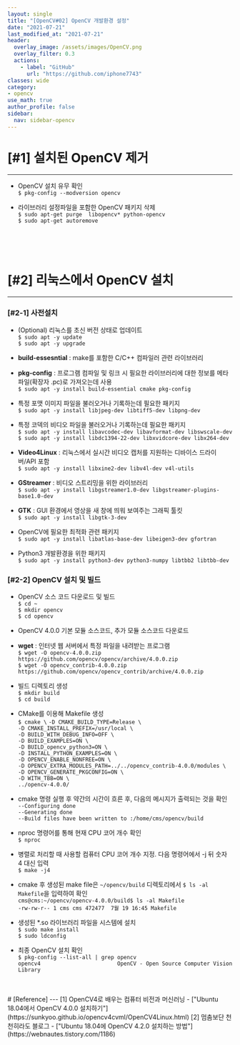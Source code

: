 ```yaml
---
layout: single
title: "[OpenCV#02] OpenCV 개발환경 설정"
date: "2021-07-21"
last_modified_at: "2021-07-21"
header:
  overlay_image: /assets/images/OpenCV.png
  overlay_filter: 0.3
  actions:
    - label: "GitHub"
      url: "https://github.com/iphone7743"
classes: wide
category:
- opencv
use_math: true
author_profile: false
sidebar:
  nav: sidebar-opencv
---
```



# [#1] 설치된 OpenCV 제거
---
* OpenCV 설치 유무 확인  
  `$ pkg-config --modversion opencv`  

* 라이브러리 설정파일을 포함한 OpenCV 패키지 삭제  
  `$ sudo apt-get purge  libopencv* python-opencv`  
  `$ sudo apt-get autoremove`  


<br/>
<br/>
<br/>



# [#2] 리눅스에서 OpenCV 설치
---

### [#2-1] 사전설치  

* (Optional) 리눅스를 초신 버전 상태로 업데이트  
  `$ sudo apt -y update`  
  `$ sudo apt -y upgrade`  

* __build-essesntial__ : make를 포함한 C/C++ 컴파일러 관련 라이브러리  
* __pkg-config__ : 프로그램 컴파일 및 링크 시 필요한 라이브러리에 대한 정보를 메타파일(확장자 .pc)로 가져오는데 사용  
  `$ sudo apt -y install build-essential cmake pkg-config`  
  
* 특정 포맷 이미지 파일을 불러오거나 기록하는데 필요한 패키지    
  `$ sudo apt -y install libjpeg-dev libtiff5-dev libpng-dev`  

* 특정 코덱의 비디오 파일을 불러오거나 기록하는데 필요한 패키지   
  `$ sudo apt -y install libavcodec-dev libavformat-dev libswscale-dev`  
  `$ sudo apt -y install libdc1394-22-dev libxvidcore-dev libx264-dev`  


* __Video4Linux__ : 리눅스에서 실시간 비디오 캡처를 지원하는 디바이스 드라이버/API 포함  
  `$ sudo apt -y install libxine2-dev libv4l-dev v4l-utils`  

* __GStreamer__ : 비디오 스트리밍을 위한 라이브러리  
  `$ sudo apt -y install libgstreamer1.0-dev libgstreamer-plugins-base1.0-dev`  

* __GTK__ : GUI 환경에서 영상을 새 창에 띄워 보여주는 그래픽 툴킷  
  `$ sudo apt -y install libgtk-3-dev`  

* OpenCV에 필요한 최적화 관련 패키지  
  `$ sudo apt -y install libatlas-base-dev libeigen3-dev gfortran`  

* Python3 개발환경을 위한 패키지  
  `$ sudo apt -y install python3-dev python3-numpy libtbb2 libtbb-dev`  


### [#2-2] OpenCV 설치 및 빌드  

* OpenCV 소스 코드 다운로드 및 빌드  
  `$ cd ~`  
  `$ mkdir opencv`  
  `$ cd opencv`  

* OpenCV 4.0.0 기본 모듈 소스코드, 추가 모듈 소스코드 다운로드
* __wget__ : 인터넷 웹 서버에서 특정 파일을 내려받는 프로그램  
  `$ wget -O opencv-4.0.0.zip https://github.com/opencv/opencv/archive/4.0.0.zip`  
  `$ wget -O opencv_contrib-4.0.0.zip https://github.com/opencv/opencv_contrib/archive/4.0.0.zip`  

* 빌드 디렉토리 생성    
  `$ mkdir build`  
  `$ cd build`  

* CMake를 이용해 Makefile 생성  
  `$ cmake \`
  `-D CMAKE_BUILD_TYPE=Release \`  
  `-D CMAKE_INSTALL_PREFIX=/usr/local \`  
  `-D BUILD_WITH_DEBUG_INFO=OFF \`  
  `-D BUILD_EXAMPLES=ON \`  
  `-D BUILD_opencv_python3=ON \`  
  `-D INSTALL_PYTHON_EXAMPLES=ON \`  
  `-D OPENCV_ENABLE_NONFREE=ON \`  
  `-D OPENCV_EXTRA_MODULES_PATH=../../opencv_contrib-4.0.0/modules \`  
  `-D OPENCV_GENERATE_PKGCONFIG=ON \`  
  `-D WITH_TBB=ON \`  
  `../opencv-4.0.0/`  

* cmake 명령 실행 후 약간의 시간이 흐른 후, 다음의 메시지가 출력되는 것을 확인  
  `--Configuring done`  
  `--Generating done`  
  `--Build files have been written to :/home/cms/opencv/build`  

* nproc 명령어를 통해 현재 CPU 코어 개수 확인  
  `$ nproc`  

* 병렬로 처리할 때 사용할 컴퓨터 CPU 코어 개수 지정. 다음 명령어에서 -j 뒤 숫자 4 대신 입력  
  `$ make -j4`  

* cmake 후 생성된 make file은 `~/opencv/build` 디렉토리에서 `$ ls -al Makefile`을 입력하여 확인  
  `cms@cms:~/opencv/opencv-4.0.0/build$ ls -al Makefile`  
  `-rw-rw-r-- 1 cms cms 472477  7월 19 16:45 Makefile`  

* 생성된 *.so 라이브러리 파일을 시스템에 설치  
  `$ sudo make install`  
  `$ sudo ldconfig`  

* 최종 OpenCV 설치 확인  
  `$ pkg-config --list-all | grep opencv`  
  `opencv4                        OpenCV - Open Source Computer Vision Library`  



<br/>
<br/>
# [Reference] 
--- 
[1] OpenCV4로 배우는 컴퓨터 비전과 머신러닝 - ["Ubuntu 18.04에서 OpenCV 4.0.0 설치하기"](https://sunkyoo.github.io/opencv4cvml/OpenCV4Linux.html)  
[2] 멈춤보단 천천히라도 블로그 - ["Ubuntu 18.04에 OpenCV 4.2.0 설치하는 방법"](https://webnautes.tistory.com/1186)  


<br/>
<br/>
<br/>
<br/>
<br/>
<br/>
<br/>